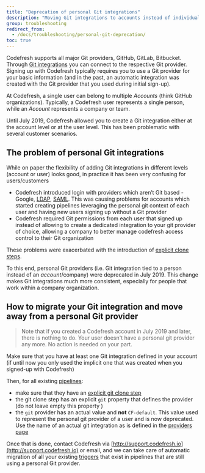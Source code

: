 ```yaml
---
title: "Deprecation of personal Git integrations"
description: "Moving Git integrations to accounts instead of individual users"
group: troubleshooting
redirect_from:
  - /docs/troubleshooting/personal-git-deprecation/
toc: true
---
```



Codefresh supports all major Git providers, GitHub, GitLab, Bitbucket. Through [Git integrations]({{site.baseurl}}/docs/integrations/git-providers/) you can connect to the respective Git provider. Signing up with Codefresh typically requires you to use a Git provider for your basic information (and in the past, an automatic integration was created with the Git provider that you used during initial sign-up).


At Codefresh, a single user can belong to multiple *Accounts* (think GitHub organizations). Typically, a Codefresh user represents a single person, while an *Account* represents a company or team.

Until July 2019, Codefresh allowed you to create a Git integration either at the account level or at the user level. This has been problematic with several customer scenarios.

## The problem of personal Git integrations

While on paper the flexibility of adding Git integrations in different levels (account or user) looks good, in practice it has been very confusing for users/customers

 * Codefresh introduced login with providers which aren’t Git based - Google, [LDAP]({{site.baseurl}}/docs/enterprise/single-sign-on/sso-ldap/), [SAML]({{site.baseurl}}/docs/enterprise/single-sign-on/sso-setup-saml2/). This was causing problems for accounts which started creating pipelines leveraging the personal git context of each user and having new users signing up  without a Git provider
 * Codefresh required Git permissions from each user that signed up  instead of allowing to create a dedicated integration to your git provider of choice, allowing a company to better manage codefresh access control to their Git organization

These problems were exacerbated with the introduction of [explicit clone steps]({{site.baseurl}}/docs/troubleshooting/git-step-migration/).

To this end, personal Git providers (i.e. Git integration tied to a person instead of an *account*/company) were deprecated in July 2019. This change makes Git integrations much more consistent, especially for people that work within a company organization.


## How to migrate your Git integration and move away from a personal Git provider

>Note that if you created a Codefresh account in July 2019 and later, there is nothing to do. Your user doesn't have a personal git provider any more. No action is needed on your part.

Make sure that you have at least one Git integration defined in your account (if until now you only used the implicit one that was created when you signed-up with Codefresh)

Then, for all existing [pipelines]({{site.baseurl}}/docs/configure-ci-cd-pipeline/introduction-to-codefresh-pipelines/):

* make sure that they have an [explicit git clone step]({{site.baseurl}}/docs/codefresh-yaml/steps/git-clone/)
* the git clone step has an explicit `git` property that defines the provider (do not leave empty this property )
* the `git` provider has an actual value and **not** `CF-default`. This value used to represent the personal git provider of a user and is now deprecated. Use the name of an actual git integration as is defined in the [providers page]({{site.baseurl}}/docs/integrations/git-providers/)

Once that is done, contact Codefresh via [http://support.codefresh.io](http://support.codefresh.io) or email, and we can take care of automatic migration of all your existing [triggers]({{site.baseurl}}/docs/configure-ci-cd-pipeline/triggers/git-triggers/) that exist in pipelines that are still using a personal Git provider.




